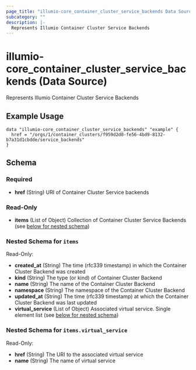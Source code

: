 ```yaml
---
page_title: "illumio-core_container_cluster_service_backends Data Source - terraform-provider-illumio-core"
subcategory: ""
description: |-
  Represents Illumio Container Cluster Service Backends
---
```


# illumio-core_container_cluster_service_backends (Data Source)

Represents Illumio Container Cluster Service Backends

Example Usage
------------

```hcl
data "illumio-core_container_cluster_service_backends" "example" {
  href = "/orgs/1/container_clusters/f959d2d0-fe56-4bd9-8132-b7a31d1cbdde/service_backends"
}
```

## Schema

### Required

- **href** (String) URI of Container Cluster Service backends

### Read-Only

- **items** (List of Object) Collection of Container Cluster Service Backends (see [below for nested schema](#nestedatt--items))

<a id="nestedatt--items"></a>
### Nested Schema for `items`

Read-Only:

- **created_at** (String) The time (rfc339 timestamp) in which the Container Cluster Backend was created
- **kind** (String) The type (or kind) of Container Cluster Backend
- **name** (String) The name of the Container Cluster Backend
- **namespace** (String) The namespace of the Container Cluster Backend
- **updated_at** (String) The time (rfc339 timestamp) at which the Container Cluster Backend was last updated
- **virtual_service** (List of Object) Associated virtual service. Single element list (see [below for nested schema](#nestedobjatt--items--virtual_service))

<a id="nestedobjatt--items--virtual_service"></a>
### Nested Schema for `items.virtual_service`

Read-Only:

- **href** (String) The URI to the associated virtual service
- **name** (String) The name of virtual service


